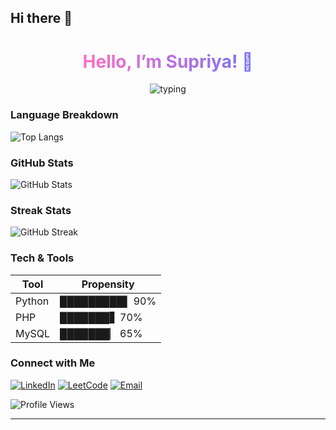 ## Hi there 👋

<!--
**SupriyaDutta167/SupriyaDutta167** is a ✨ _special_ ✨ repository because its `README.md` (this file) appears on your GitHub profile.

Here are some ideas to get you started:

- 🔭 I’m currently working on ...
- 🌱 I’m currently learning ...
- 👯 I’m looking to collaborate on ...
- 🤔 I’m looking for help with ...
- 💬 Ask me about ...
- 📫 How to reach me: ...
- 😄 Pronouns: ...
- ⚡ Fun fact: ...
-->
<h1 align="center">
  <span style="background: linear-gradient(90deg, #ff6ec4, #7873f5);
               -webkit-background-clip: text; color: transparent;">
    Hello, I’m Supriya! 👋
  </span>
</h1>
<p align="center">
  <img src="https://readme-typing-svg.herokuapp.com?color=%23ff6ec4&lines=Developer;CS+Student;Problem+Solver" alt="typing">
</p>

###  Language Breakdown
![Top Langs](https://github-readme-stats.vercel.app/api/top-langs/?username=SupriyaDutta167&layout=compact&theme=transparent&langs_count=8)

###  GitHub Stats
![GitHub Stats](https://github-readme-stats.vercel.app/api?username=SupriyaDutta167&show_icons=true&theme=radical)

###  Streak Stats
![GitHub Streak](https://streak-stats.demolab.com?user=SupriyaDutta167&theme=radical)

###  Tech & Tools
| Tool     | Propensity |
|----------|------------|
| Python   | █████████▌ 90% |
| PHP      | ███████▋   70% |
| MySQL    | ███████▏   65% |

###  Connect with Me
[![LinkedIn](https://img.shields.io/badge/LinkedIn-0077B5?style=for-the-badge&logo=linkedin&logoColor=white)](https://linkedin.com/in/yourprofile)
[![LeetCode](https://img.shields.io/badge/LeetCode-d_supriya-FFA116?style=for-the-badge&logo=leetcode&logoColor=black)](https://leetcode.com/dsupriya167)
[![Email](https://img.shields.io/badge/Email-supriya@example.com-blue?style=for-the-badge&logo=gmail&logoColor=white)](mailto:supriya@example.com)

![Profile Views](https://komarev.com/ghpvc/?username=SupriyaDutta167&color=brightgreen)

---
